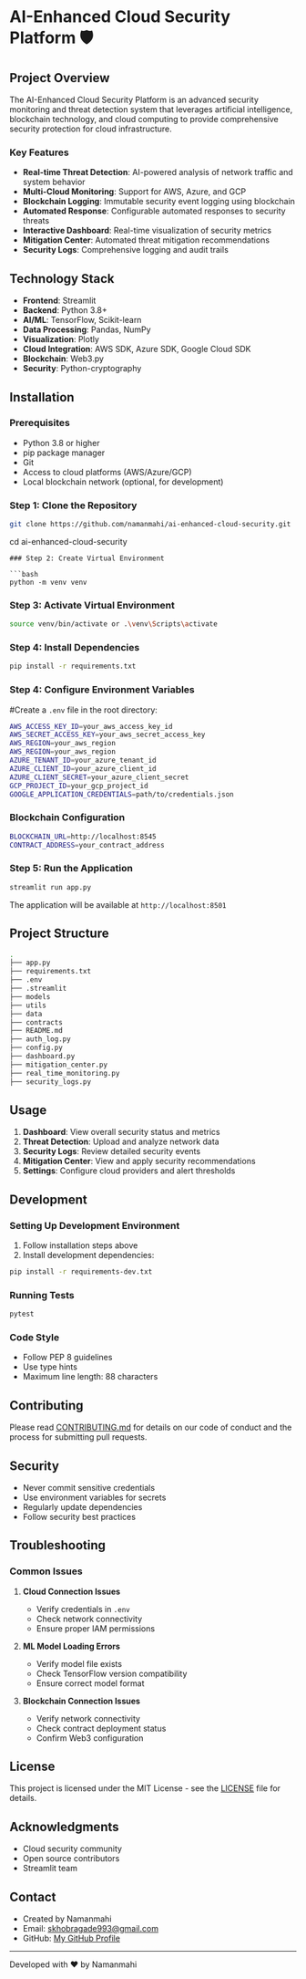 # AI-Enhanced Cloud Security Platform 🛡️

## Project Overview

The AI-Enhanced Cloud Security Platform is an advanced security monitoring and threat detection system that leverages artificial intelligence, blockchain technology, and cloud computing to provide comprehensive security protection for cloud infrastructure.

### Key Features

- **Real-time Threat Detection**: AI-powered analysis of network traffic and system behavior
- **Multi-Cloud Monitoring**: Support for AWS, Azure, and GCP
- **Blockchain Logging**: Immutable security event logging using blockchain
- **Automated Response**: Configurable automated responses to security threats
- **Interactive Dashboard**: Real-time visualization of security metrics
- **Mitigation Center**: Automated threat mitigation recommendations
- **Security Logs**: Comprehensive logging and audit trails

## Technology Stack

- **Frontend**: Streamlit
- **Backend**: Python 3.8+
- **AI/ML**: TensorFlow, Scikit-learn
- **Data Processing**: Pandas, NumPy
- **Visualization**: Plotly
- **Cloud Integration**: AWS SDK, Azure SDK, Google Cloud SDK
- **Blockchain**: Web3.py
- **Security**: Python-cryptography

## Installation

### Prerequisites

- Python 3.8 or higher
- pip package manager
- Git
- Access to cloud platforms (AWS/Azure/GCP)
- Local blockchain network (optional, for development)

### Step 1: Clone the Repository 

```bash
git clone https://github.com/namanmahi/ai-enhanced-cloud-security.git
```
cd ai-enhanced-cloud-security
```
### Step 2: Create Virtual Environment

```bash
python -m venv venv
```

### Step 3: Activate Virtual Environment

```bash
source venv/bin/activate or .\venv\Scripts\activate
```

### Step 4: Install Dependencies

```bash
pip install -r requirements.txt
```

### Step 4: Configure Environment Variables

#Create a `.env` file in the root directory:

```bash
AWS_ACCESS_KEY_ID=your_aws_access_key_id
AWS_SECRET_ACCESS_KEY=your_aws_secret_access_key
AWS_REGION=your_aws_region
AWS_REGION=your_aws_region
AZURE_TENANT_ID=your_azure_tenant_id
AZURE_CLIENT_ID=your_azure_client_id
AZURE_CLIENT_SECRET=your_azure_client_secret
GCP_PROJECT_ID=your_gcp_project_id
GOOGLE_APPLICATION_CREDENTIALS=path/to/credentials.json
```

### Blockchain Configuration

```bash
BLOCKCHAIN_URL=http://localhost:8545
CONTRACT_ADDRESS=your_contract_address
```


### Step 5: Run the Application

```bash
streamlit run app.py
```


The application will be available at `http://localhost:8501`

## Project Structure

```bash
.
├── app.py
├── requirements.txt
├── .env
├── .streamlit
├── models
├── utils
├── data
├── contracts
├── README.md
├── auth_log.py
├── config.py
├── dashboard.py
├── mitigation_center.py
├── real_time_monitoring.py
├── security_logs.py
```



## Usage

1. **Dashboard**: View overall security status and metrics
2. **Threat Detection**: Upload and analyze network data
3. **Security Logs**: Review detailed security events
4. **Mitigation Center**: View and apply security recommendations
5. **Settings**: Configure cloud providers and alert thresholds

## Development

### Setting Up Development Environment

1. Follow installation steps above
2. Install development dependencies:

```bash
pip install -r requirements-dev.txt
```
### Running Tests

```bash
pytest
```

### Code Style

- Follow PEP 8 guidelines
- Use type hints
- Maximum line length: 88 characters

## Contributing

Please read [CONTRIBUTING.md](CONTRIBUTING.md) for details on our code of conduct and the process for submitting pull requests.

## Security

- Never commit sensitive credentials
- Use environment variables for secrets
- Regularly update dependencies
- Follow security best practices

## Troubleshooting

### Common Issues

1. **Cloud Connection Issues**
   - Verify credentials in `.env`
   - Check network connectivity
   - Ensure proper IAM permissions

2. **ML Model Loading Errors**
   - Verify model file exists
   - Check TensorFlow version compatibility
   - Ensure correct model format

3. **Blockchain Connection Issues**
   - Verify network connectivity
   - Check contract deployment status
   - Confirm Web3 configuration

## License

This project is licensed under the MIT License - see the [LICENSE](LICENSE) file for details.

## Acknowledgments

- Cloud security community
- Open source contributors
- Streamlit team

## Contact

- Created by Namanmahi
- Email: skhobragade993@gmail.com
- GitHub: [My GitHub Profile](https://github.com/naman-mahi)

---
Developed with ❤️ by Namanmahi